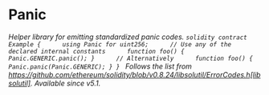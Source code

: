 # Panic







*Helper library for emitting standardized panic codes. ```solidity contract Example {      using Panic for uint256;      // Use any of the declared internal constants      function foo() { Panic.GENERIC.panic(); }      // Alternatively      function foo() { Panic.panic(Panic.GENERIC); } } ``` Follows the list from https://github.com/ethereum/solidity/blob/v0.8.24/libsolutil/ErrorCodes.h[libsolutil]. _Available since v5.1._*



